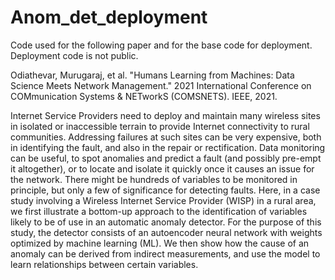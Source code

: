 # Anom_det_deployment

Code used for the following paper and for the base code for deployment. Deployment code is not public.

Odiathevar, Murugaraj, et al. "Humans Learning from Machines: Data Science Meets Network Management." 2021 International Conference on COMmunication Systems & NETworkS (COMSNETS). IEEE, 2021.

Internet Service Providers need to deploy and maintain many wireless sites in isolated or inaccessible terrain to provide Internet connectivity to rural communities. Addressing failures at such sites can be very expensive, both in identifying the fault, and also in the repair or rectification. Data monitoring can be useful, to spot anomalies and predict a fault (and possibly pre-empt it altogether), or to locate and isolate it quickly once it causes an issue for the network. There might be hundreds of variables to be monitored in principle, but only a few of significance for detecting faults. Here, in a case study involving a Wireless Internet Service Provider (WISP) in a rural area, we first illustrate a bottom-up approach to the identification of variables likely to be of use in an automatic anomaly detector. For the purpose of this study, the detector consists of an autoencoder neural network with weights optimized by machine learning (ML). We then show how the cause of an anomaly can be derived from indirect measurements, and use the model to learn relationships between certain variables.

